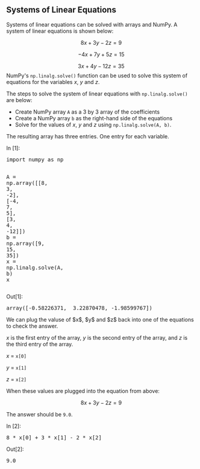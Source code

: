 
## Systems of Linear Equations
Systems of linear equations can be solved with arrays and NumPy.
A system of linear equations is shown below:

$$ 8x + 3y -2z = 9 $$

$$ -4x + 7y + 5z = 15 $$

$$ 3x + 4y - 12z = 35 $$
NumPy's ```np.linalg.solve()``` function can be used to solve this system of equations for the variables $x$, $y$ and $z$. 

The steps to solve the system of linear equations with ```np.linalg.solve()``` are below:

 * Create NumPy array ```A``` as a 3 by 3 array of the coefficients
 * Create a NumPy array ```b``` as the right-hand side of the equations
 * Solve for the values of $x$, $y$ and $z$ using ```np.linalg.solve(A, b)```. 
 
The resulting array has three entries. One entry for each variable. 
<div class="cell border-box-sizing code_cell rendered">
<div class="input">
<div class="prompt input_prompt">In&nbsp;[1]:</div>
<div class="inner_cell">
    <div class="input_area">
<div class=" highlight hl-ipython3"><pre><span></span><span class="kn">import</span> <span class="nn">numpy</span> <span class="k">as</span> <span class="nn">np</span>

<span class="n">A</span> <span class="o">=</span> <span class="n">np</span><span class="o">.</span><span class="n">array</span><span class="p">([[</span><span class="mi">8</span><span class="p">,</span> <span class="mi">3</span><span class="p">,</span> <span class="o">-</span><span class="mi">2</span><span class="p">],</span> <span class="p">[</span><span class="o">-</span><span class="mi">4</span><span class="p">,</span> <span class="mi">7</span><span class="p">,</span> <span class="mi">5</span><span class="p">],</span> <span class="p">[</span><span class="mi">3</span><span class="p">,</span> <span class="mi">4</span><span class="p">,</span> <span class="o">-</span><span class="mi">12</span><span class="p">]])</span>
<span class="n">b</span> <span class="o">=</span> <span class="n">np</span><span class="o">.</span><span class="n">array</span><span class="p">([</span><span class="mi">9</span><span class="p">,</span> <span class="mi">15</span><span class="p">,</span> <span class="mi">35</span><span class="p">])</span>
<span class="n">x</span> <span class="o">=</span> <span class="n">np</span><span class="o">.</span><span class="n">linalg</span><span class="o">.</span><span class="n">solve</span><span class="p">(</span><span class="n">A</span><span class="p">,</span> <span class="n">b</span><span class="p">)</span>
<span class="n">x</span>
</pre></div>

</div>
</div>
</div>

<div class="output_wrapper">
<div class="output">


<div class="output_area">

<div class="prompt output_prompt">Out[1]:</div>




<div class="output_text output_subarea output_execute_result">
<pre>array([-0.58226371,  3.22870478, -1.98599767])</pre>
</div>

</div>

</div>
</div>

</div>
We can plug the valuse of $x$, $y$ and $z$ back into one of the equations to check the answer. 

$x$ is the first entry of the array, $y$ is the second entry of the array, and $z$ is the third entry of the array.

$x$ = ```x[0]```

$y$ = ```x[1]```

$z$ = ```x[2]```

When these values are plugged into the equation from above:

$$ 8x + 3y -2z = 9 $$

The answer should be ```9.0```.
<div class="cell border-box-sizing code_cell rendered">
<div class="input">
<div class="prompt input_prompt">In&nbsp;[2]:</div>
<div class="inner_cell">
    <div class="input_area">
<div class=" highlight hl-ipython3"><pre><span></span><span class="mi">8</span> <span class="o">*</span> <span class="n">x</span><span class="p">[</span><span class="mi">0</span><span class="p">]</span> <span class="o">+</span> <span class="mi">3</span> <span class="o">*</span> <span class="n">x</span><span class="p">[</span><span class="mi">1</span><span class="p">]</span> <span class="o">-</span> <span class="mi">2</span> <span class="o">*</span> <span class="n">x</span><span class="p">[</span><span class="mi">2</span><span class="p">]</span>
</pre></div>

</div>
</div>
</div>

<div class="output_wrapper">
<div class="output">


<div class="output_area">

<div class="prompt output_prompt">Out[2]:</div>




<div class="output_text output_subarea output_execute_result">
<pre>9.0</pre>
</div>

</div>

</div>
</div>

</div>
 

